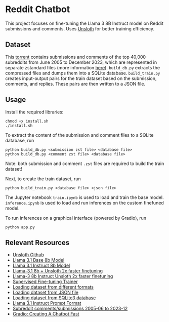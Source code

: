 # Reddit Chatbot

This project focuses on fine-tuning the Llama 3 8B Instruct model on Reddit submissions and comments. Uses [Unsloth](https://github.com/unslothai/unsloth) for better training efficiency.

## Dataset
This [torrent](https://academictorrents.com/details/20520c420c6c846f555523babc8c059e9daa8fc5) contains submissions and comments of the top 40,000 subreddits from June 2005 to December 2023, which are represented in separate zstandard files (more information [here](https://www.reddit.com/r/pushshift/comments/1akrhg3/separate_dump_files_for_the_top_40k_subreddits/)). ``build_db.py`` extracts the compressed files and dumps them into a SQLite database. ``build_train.py`` creates input-output pairs for the train dataset based on the submission, comments, and replies. These pairs are then written to a JSON file.

## Usage
Install the required libraries:
```
chmod +x install.sh
./install.sh
```
To extract the content of the submission and comment files to a SQLite database, run
```
python build_db.py <submission zst file> <database file>
python build_db.py <comment zst file> <database file>
```
Note: both submission and comment ``.zst`` files are required to build the train dataset!

Next, to create the train dataset, run
```
python build_train.py <database file> <json file>
```

The Jupyter notebook ``train.ipynb`` is used to load and train the base model. ``inference.ipynb`` is used to load and run inferences on the custom finefuned model.

To run inferences on a graphical interface (powered by Gradio), run
```
python app.py
```

## Relevant Resources
* [Unsloth Github](https://github.com/unslothai/unsloth)
* [Llama 3.1 Base 8b Model](https://huggingface.co/unsloth/Meta-Llama-3.1-8B-bnb-4bit)
* [Llama 3.1 Instruct 8b Model](https://huggingface.co/unsloth/Meta-Llama-3.1-8B-Instruct-bnb-4bit)
* [Llama-3.1 8b + Unsloth 2x faster finetuning](https://colab.research.google.com/drive/1Ys44kVvmeZtnICzWz0xgpRnrIOjZAuxp?usp=sharing)
* [Llama-3 8b Instruct Unsloth 2x faster finetuning](https://colab.research.google.com/drive/1XamvWYinY6FOSX9GLvnqSjjsNflxdhNc?usp=sharing)
* [Supervised Fine-tuning Trainer](https://huggingface.co/docs/trl/sft_trainer)
* [Loading dataset from different formats](https://huggingface.co/docs/datasets/en/loading)
* [Loading dataset from JSON file](https://huggingface.co/docs/datasets/en/loading#json)
* [Loading dataset from SQLite3 database](https://huggingface.co/docs/datasets/main/en/tabular_load#sqlite)
* [Llama 3.1 Instruct Prompt Format](https://llama.meta.com/docs/model-cards-and-prompt-formats/llama3_1/#llama-3.1-instruct)
* [Subreddit comments/submissions 2005-06 to 2023-12](https://academictorrents.com/details/20520c420c6c846f555523babc8c059e9daa8fc5)
* [Gradio: Creating A Chatbot Fast](https://www.gradio.app/guides/creating-a-chatbot-fast)